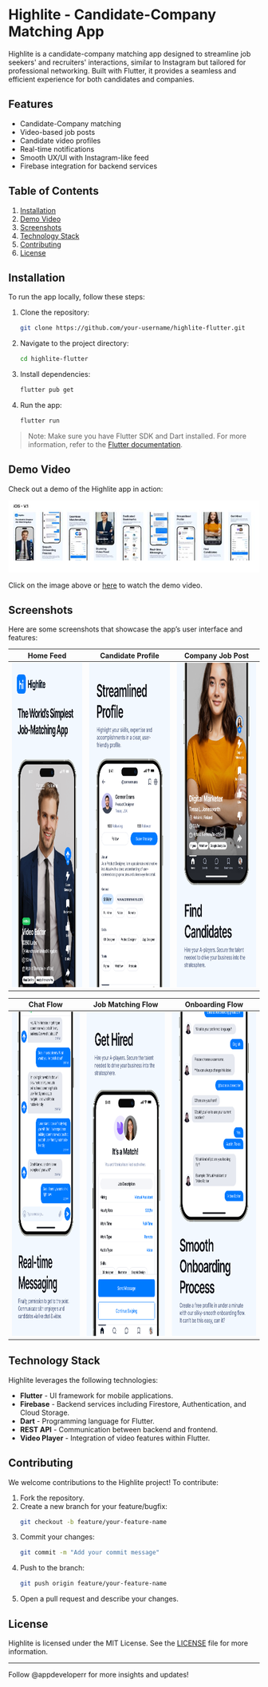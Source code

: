 
# Highlite - Candidate-Company Matching App

Highlite is a candidate-company matching app designed to streamline job seekers' and recruiters' interactions, similar to Instagram but tailored for professional networking. Built with Flutter, it provides a seamless and efficient experience for both candidates and companies.

## Features

- Candidate-Company matching
- Video-based job posts
- Candidate video profiles
- Real-time notifications
- Smooth UX/UI with Instagram-like feed
- Firebase integration for backend services

## Table of Contents

1. [Installation](#installation)
2. [Demo Video](#demo-video)
3. [Screenshots](#screenshots)
4. [Technology Stack](#technology-stack)
5. [Contributing](#contributing)
6. [License](#license)

## Installation

To run the app locally, follow these steps:

1. Clone the repository:
   ```bash
   git clone https://github.com/your-username/highlite-flutter.git
   ```
2. Navigate to the project directory:
   ```bash
   cd highlite-flutter
   ```
3. Install dependencies:
   ```bash
   flutter pub get
   ```
4. Run the app:
   ```bash
   flutter run
   ```

> Note: Make sure you have Flutter SDK and Dart installed. For more information, refer to the [Flutter documentation](https://flutter.dev/docs/get-started).

## Demo Video

Check out a demo of the Highlite app in action:

[![Highlite Demo Video](screenshots/playstore_appstore_screenshot.jpeg)](https://www.youtube.com/shorts/Pzp0we6RIUU)

Click on the image above or [here](https://www.youtube.com/shorts/Pzp0we6RIUU) to watch the demo video.

## Screenshots

Here are some screenshots that showcase the app’s user interface and features:

| Home Feed                           | Candidate Profile                    | Company Job Post                     |
|-------------------------------------|--------------------------------------|--------------------------------------|
| <img src="screenshots/home_feed.png" alt="Home Feed" width="360" height="650"/> | <img src="screenshots/candidate_profile.png" alt="Candidate Profile" width="360" height="650"/> | <img src="screenshots/company_job_post.png" alt="Company Job Post" width="360" height="650"/> |

| Chat Flow                           | Job Matching Flow                    | Onboarding Flow                      |
|-------------------------------------|--------------------------------------|--------------------------------------|
| <img src="screenshots/chat_flow.png" alt="Chat Flow" width="360" height="650"/> | <img src="screenshots/matching_flow.png" alt="Job Matching Flow" width="360" height="650"/> | <img src="screenshots/onboading_flow.png" alt="Onboarding Flow" width="360" height="650"/> |


## Technology Stack

Highlite leverages the following technologies:

- **Flutter** - UI framework for mobile applications.
- **Firebase** - Backend services including Firestore, Authentication, and Cloud Storage.
- **Dart** - Programming language for Flutter.
- **REST API** - Communication between backend and frontend.
- **Video Player** - Integration of video features within Flutter.

## Contributing

We welcome contributions to the Highlite project! To contribute:

1. Fork the repository.
2. Create a new branch for your feature/bugfix:
   ```bash
   git checkout -b feature/your-feature-name
   ```
3. Commit your changes:
   ```bash
   git commit -m "Add your commit message"
   ```
4. Push to the branch:
   ```bash
   git push origin feature/your-feature-name
   ```
5. Open a pull request and describe your changes.

## License

Highlite is licensed under the MIT License. See the [LICENSE](LICENSE) file for more information.

---



Follow @appdeveloperr for more insights and updates!
